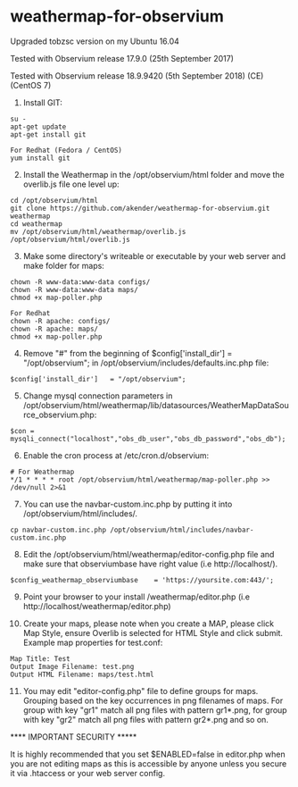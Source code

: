 # weathermap-for-observium
Upgraded tobzsc version on my Ubuntu 16.04

Tested with Observium release 17.9.0 (25th September 2017)

Tested with Observium release 18.9.9420 (5th September 2018) (CE) (CentOS 7)

1. Install GIT:

```
su -
apt-get update
apt-get install git

For Redhat (Fedora / CentOS)
yum install git
```

2. Install the Weathermap in the /opt/observium/html folder and move the overlib.js file one level up:

```
cd /opt/observium/html
git clone https://github.com/akender/weathermap-for-observium.git weathermap
cd weathermap
mv /opt/observium/html/weathermap/overlib.js /opt/observium/html/overlib.js
```

3. Make some directory's writeable or executable by your web server and make folder for maps:

```
chown -R www-data:www-data configs/
chown -R www-data:www-data maps/
chmod +x map-poller.php

For Redhat
chown -R apache: configs/
chown -R apache: maps/
chmod +x map-poller.php
```

4. Remove "#" from the beginning of $config['install_dir']   = "/opt/observium"; in /opt/observium/includes/defaults.inc.php file:

```
$config['install_dir']   = "/opt/observium";
```

5. Change mysql connection parameters in /opt/observium/html/weathermap/lib/datasources/WeatherMapDataSource_observium.php:

```
$con = mysqli_connect("localhost","obs_db_user","obs_db_password","obs_db");
```

6. Enable the cron process at /etc/cron.d/observium:

```
# For Weathermap
*/1 * * * * root /opt/observium/html/weathermap/map-poller.php >> /dev/null 2>&1
```

7. You can use the navbar-custom.inc.php by putting it into /opt/observium/html/includes/.

```
cp navbar-custom.inc.php /opt/observium/html/includes/navbar-custom.inc.php
```

8. Edit the /opt/observium/html/weathermap/editor-config.php file and make sure that observiumbase have right value (i.e http://localhost/).

```
$config_weathermap_observiumbase    = 'https://yoursite.com:443/';
```

9. Point your browser to your install /weathermap/editor.php (i.e http://localhost/weathermap/editor.php)

10. Create your maps, please note when you create a MAP, please click Map Style, ensure Overlib is selected for HTML Style and click submit. Example map properties for test.conf:

```
Map Title: Test
Output Image Filename: test.png
Output HTML Filename: maps/test.html
```

11. You may edit "editor-config.php" file to define groups for maps. Grouping based on the key occurrences in png filenames of maps. 
For group with key "gr1" match all png files with pattern gr1*.png, for group with key "gr2" match all png files with pattern gr2*.png and so on.

**** IMPORTANT SECURITY *****

It is highly recommended that you set $ENABLED=false in editor.php when you are not editing maps as this is accessible by anyone unless you secure it via .htaccess or your web server config.
